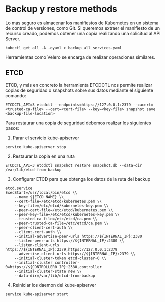 # Backup y restore methods

Lo más seguro es almacenar los manifiestos de Kubernetes en un sistema de control de versiones, como Git. 
Si queremos extraer el manifiesto de un recurso creado, podemos obtener una copia realizando una solicitud al API Server.

```shell
kubectl get all -A -oyaml > backup_all_services.yaml
```

Herramientas como Velero se encarga de realizar operaciones similares. 

## ETCD 

ETCD, y más en concreto la herramienta ETCDCTL nos permite realizar copias de seguridad o snapshots sobre sus datos mediante el siguiente comando: 

```shell
ETCDCTL_API=3 etcdctl --endpoints=https://127.0.0.1:2379 --cacert=<trusted-ca-file> --cert=<cert-file> --key=<key-file> snapshot save <backup-file-location>
```

Para restaurar una copia de seguridad debemos realizar los siguientes pasos:
1. Parar el servicio kube-apiserver
```shell
service kube-apiserver stop
```
2. Restaurar la copia en una ruta
```shell
ETCDCTL_API=3 etcdctl snapshot restore snapshot.db --data-dir /var/lib/etcd-from-backup
```

3. Configurar ETCD para que obtenga los datos de la ruta del backup
```shell
etcd.service
ExecStart=/usr/local/bin/etcd \\
    --name ${ETCD_NAME} \\
    --cert-file=/etc/etcd/kubernetes.pem \\
    --key-file=/etc/etcd/kubernetes-key.pem \\
    --peer-cert-file=/etc/etcd/kubernetes.pem \\
    --peer-key-file=/etc/etcd/kubernetes-key.pem \\
    --trusted-ca-file=/etc/etcd/ca.pem \\
    --peer-trusted-ca-file=/etc/etcd/ca.pem \\
    --peer-client-cert-auth \\
    --client-cert-auth \\
    --initial-advertise-peer-urls https://${INTERNAL_IP}:2380
    --listen-peer-urls https://${INTERNAL_IP}:2380 \\
    --listen-client-urls https://${INTERNAL_IP}:2379,https://127.0.0.1:2379
    --advertise-client-urls https://${INTERNAL_IP}:2379 \\
    --initial-cluster-token etcd-cluster-0 \\
    --initial-cluster controller-0=https://${CONTROLLER0_IP}:2380,controller
    --initial-cluster-state new \\
    --data-dir=/var/lib/etcd-from-backup
```
4. Reiniciar los daemon del kube-apiserver
```shell
service kube-apiserver start
```


